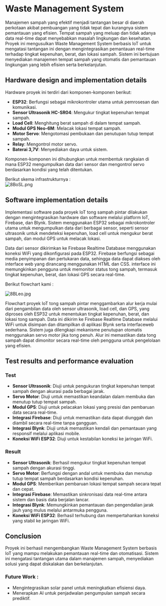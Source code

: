 # Waste Management System


Manajemen sampah yang efektif menjadi tantangan besar di daerah perkotaan akibat pembuangan yang tidak tepat dan kurangnya sistem pemantauan yang efisien. Tempat sampah yang meluap dan tidak adanya data real-time dapat menyebabkan masalah lingkungan dan kesehatan. Proyek ini mengusulkan Waste Management System berbasis IoT untuk mengatasi tantangan ini dengan mengintegrasikan pemantauan real-time terhadap tingkat kepenuhan, berat, dan lokasi sampah. Sistem ini bertujuan menyediakan manajemen tempat sampah yang otomatis dan pemantauan lingkungan yang lebih efisien serta berkelanjutan.

## Hardware design and implementation details

Hardware proyek ini terdiri dari komponen-komponen berikut:

- **ESP32**: Berfungsi sebagai mikrokontroler utama untuk pemrosesan dan komunikasi.
- **Sensor Ultrasonik HC-SR04**: Mengukur tingkat kepenuhan tempat sampah.
- **Load Cell**: Menghitung berat sampah di dalam tempat sampah.
- **Modul GPS Neo-6M**: Melacak lokasi tempat sampah.
- **Motor Servo**: Mengotomasi pembukaan dan penutupan tutup tempat sampah.
- **Relay**: Mengontrol motor servo.
- **Baterai 3,7V**: Menyediakan daya untuk sistem.

Komponen-komponen ini dihubungkan untuk membentuk rangkaian di mana ESP32 mengumpulkan data dari sensor dan mengontrol servo berdasarkan kondisi yang telah ditentukan.

Berikut skema infrastrukturnya :  
![8BoSL.png](https://s6.imgcdn.dev/8BoSL.png)

## Software implementation details

Implementasi software pada proyek IoT tong sampah pintar dilakukan dengan mengintegrasikan hardware dan software melalui platform IoT, Firebase, dan Blynk. Sistem menggunakan ESP32 sebagai mikrokontroler utama untuk mengumpulkan data dari berbagai sensor, seperti sensor ultrasonik untuk mendeteksi kepenuhan, load cell untuk mengukur berat sampah, dan modul GPS untuk melacak lokasi.

Data dari sensor dikirimkan ke Firebase Realtime Database menggunakan koneksi WiFi yang dikonfigurasi pada ESP32. Firebase berfungsi sebagai media penyimpanan dan pertukaran data, sehingga data dapat diakses oleh interface web yang dirancang menggunakan HTML dan CSS. interface ini memungkinkan pengguna untuk memonitor status tong sampah, termasuk tingkat kepenuhan, berat, dan lokasi GPS secara real-time.


Berikut flowchart kami :

![8BLeo.jpg](https://s6.imgcdn.dev/8BLeo.jpg)

Flowchart proyek IoT tong sampah pintar menggambarkan alur kerja mulai dari pengambilan data oleh sensor ultrasonik, load cell, dan GPS, yang diproses oleh ESP32 untuk menentukan tingkat kepenuhan, berat, dan lokasi tong sampah. Data ini dikirim ke Firebase Realtime Database melalui WiFi untuk disimpan dan ditampilkan di aplikasi Blynk serta interfaceweb sederhana. Sistem juga dilengkapi mekanisme penutupan otomatis menggunakan servo motor jika tong penuh. Alur ini memastikan data tong sampah dapat dimonitor secara real-time oleh pengguna untuk pengelolaan yang efisien.


## Test results and performance evaluation

### Test

- **Sensor Ultrasonik**: Diuji untuk pengukuran tingkat kepenuhan tempat sampah dengan akurasi pada berbagai jarak.
- **Servo Motor**: Diuji untuk memastikan keandalan dalam membuka dan menutup tutup tempat sampah.
- **Modul GPS**: Diuji untuk pelacakan lokasi yang presisi dan pembaruan data secara real-time.
- **Integrasi Firebase**: Diuji untuk memastikan data dapat diunggah dan diambil secara real-time tanpa gangguan.
- **Integrasi Blynk**: Diuji untuk memastikan kendali dan pemantauan yang responsif melalui aplikasi mobile.
- **Koneksi WiFi ESP32**: Diuji untuk kestabilan koneksi ke jaringan WiFi.

### Result

- **Sensor Ultrasonik**: Berhasil mengukur tingkat kepenuhan tempat sampah dengan akurasi tinggi.
- **Servo Motor**: Berfungsi dengan andal untuk membuka dan menutup tutup tempat sampah berdasarkan kondisi kepenuhan.
- **Modul GPS**: Memberikan pembaruan lokasi tempat sampah secara tepat dan cepat.
- **Integrasi Firebase**: Memastikan sinkronisasi data real-time antara sistem dan basis data berjalan lancar.
- **Integrasi Blynk**: Memungkinkan pemantauan dan pengendalian jarak jauh yang mulus melalui antarmuka pengguna.
- **Koneksi WiFi ESP32**: Berhasil terhubung dan mempertahankan koneksi yang stabil ke jaringan WiFi.

## Conclusion

Proyek ini berhasil mengembangkan Waste Management System berbasis IoT yang mampu melakukan pemantauan real-time dan otomatisasi. Sistem ini mengatasi tantangan utama dalam manajemen sampah, menyediakan solusi yang dapat diskalakan dan berkelanjutan.

### Future Work : 
- Mengintegrasikan solar panel untuk meningkatkan efisiensi daya.
- Menerapkan AI untuk penjadwalan pengumpulan sampah secara prediktif.
